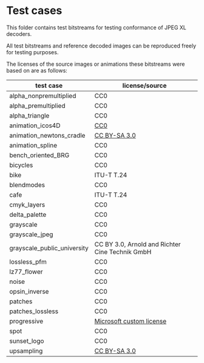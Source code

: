 # Test cases
This folder contains test bitstreams for testing conformance of JPEG XL decoders.

All test bitstreams and reference decoded images can be reproduced freely for testing purposes.

The licenses of the source images or animations these bitstreams were based on are as follows:

| test case  	| license/source |
|---	|---	|
| alpha_nonpremultiplied | CC0 |
| alpha_premultiplied | CC0 |
| alpha_triangle  | CC0 |
| animation_icos4D  | [CC0](https://commons.wikimedia.org/wiki/File:24-cell-orig.gif) |
| animation_newtons_cradle | [CC BY-SA 3.0](https://commons.wikimedia.org/wiki/File:Newtons_cradle_animation_book_2.gif) |
| animation_spline | CC0 |
| bench_oriented_BRG | CC0 |
| bicycles | CC0 |
| bike | ITU-T T.24 |
| blendmodes | CC0 |
| cafe | ITU-T T.24 |
| cmyk_layers | CC0 |
| delta_palette | CC0 |
| grayscale | CC0 |
| grayscale_jpeg | CC0 |
| grayscale_public_university | CC BY 3.0, Arnold and Richter Cine Technik GmbH |
| lossless_pfm | CC0 |
| lz77_flower | CC0 |
| noise | CC0 |
| opsin_inverse | CC0 |
| patches | CC0 |
| patches_lossless | CC0 |
| progressive | [Microsoft custom license](progressive/source) |
| spot | CC0 |
| sunset_logo | CC0 |
| upsampling | [CC BY-SA 3.0](https://commons.wikimedia.org/wiki/File:PNG_transparency_demonstration_1.png) |


